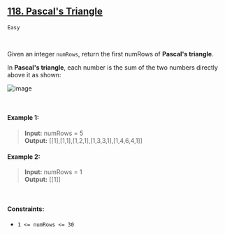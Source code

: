 ## [118. Pascal's Triangle](https://leetcode.com/problems/pascals-triangle/)

<code>Easy</code>

<br>

Given an integer <code>numRows</code>, return the first numRows of __Pascal's triangle__.

In __Pascal's triangle__, each number is the sum of the two numbers directly above it as shown:

![image](https://github.com/LucasGPrudente/leetcode_problems/assets/165199182/eec5b767-19a8-4a38-b7da-e08230fa99a5)

<br>

#### Example 1:

> __Input:__ numRows = 5  
> __Output:__ [[1],[1,1],[1,2,1],[1,3,3,1],[1,4,6,4,1]]  

#### Example 2:

> __Input:__ numRows = 1  
> __Output:__ [[1]]  

<br>

#### Constraints:

- <code>1 <= numRows <= 30</code>
